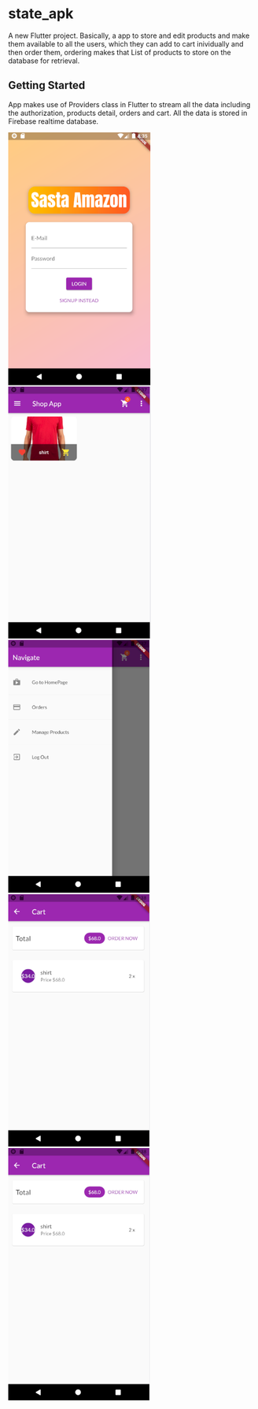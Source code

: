 # state_apk

A new Flutter project. Basically, a app to store and edit products and make them available to all the users, which they can add to cart inividually and then order them, ordering makes that List of products to store on the database for retrieval.

## Getting Started

App makes use of Providers class in Flutter to stream all the data including the authorization, products detail, orders and cart.
All the data is stored in Firebase realtime database.

![plot](./Shop/snap.PNG)
![plot](./Shop/snap2.PNG)
![plot](./Shop/snap3.PNG)
![plot](./Shop/snap4.PNG)
![plot](./Shop/snap4.PNG)

